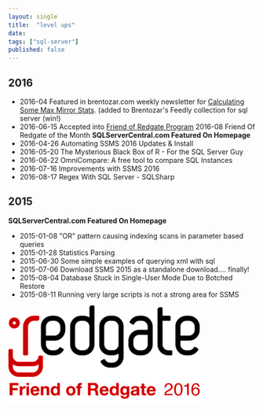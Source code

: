 ```yaml
---
layout: single
title:  "level ups"
date:
tags: ["sql-server"]
published: false
---
```


## 2016

*   2016-04 Featured in brentozar.com weekly newsletter for [Calculating Some Max Mirror Stats](http://bit.ly/1rcO2Fi). (added to Brentozar's Feedly collection for sql server (win!)
*   2016-06-15 Accepted into [Friend of Redgate Program](http://www.red-gate.com/community/friends-of-rg)
2016-08 Friend Of Redgate of the Month
**SQLServerCentral.com Featured On Homepage**
*   2016-04-26 Automating SSMS 2016 Updates & Install
*   2016-05-20 The Mysterious Black Box of R - For the SQL Server Guy
*   2016-06-22 OmniCompare: A free tool to compare SQL Instances
*   2016-07-16 Improvements with SSMS 2016
*   2016-08-17 Regex With SQL Server - SQLSharp

## 2015

**SQLServerCentral.com Featured On Homepage**
- 2015-01-08 "OR" pattern causing indexing scans in parameter based queries
- 2015-01-28 Statistics Parsing
- 2015-06-30 Some simple examples of querying xml with sql
- 2015-07-06 Download SSMS 2015 as a standalone download.... finally!
- 2015-08-04 Database Stuck in Single-User Mode Due to Botched Restore
- 2015-08-11 Running very large scripts is not a strong area for SSMS

![forg-2016-logo](/assets/img/forg-2016-logo.png)
